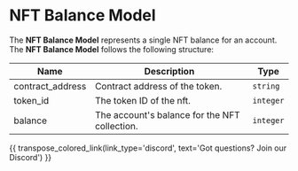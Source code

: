 # NFT Balance Model
The **NFT Balance Model** represents a single NFT balance for an account. The **NFT Balance Model** follows the following structure:

| Name             | Description                        | Type      |
| ---------------- | ---------------------------------- | --------- |
| contract_address | Contract address of the token.    | `string`  |
| token_id         | The token ID of the nft.                 | `integer` |
| balance          | The account's balance for the NFT collection. | `integer` |

{{ transpose_colored_link(link_type='discord', text='Got questions?  Join our Discord') }}
